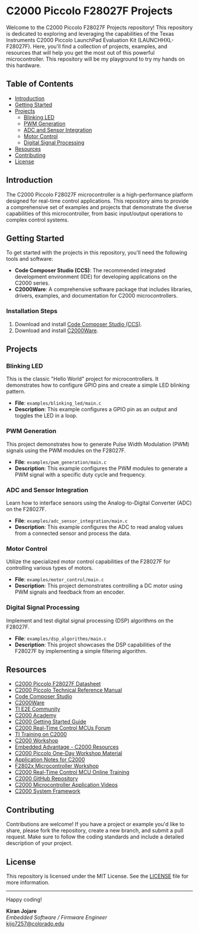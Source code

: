 # C2000 Piccolo F28027F Projects

Welcome to the C2000 Piccolo F28027F Projects repository! This repository is dedicated to exploring and leveraging the capabilities of the Texas Instruments C2000 Piccolo LaunchPad Evaluation Kit (LAUNCHHXL-F28027F). Here, you'll find a collection of projects, examples, and resources that will help you get the most out of this powerful microcontroller. This repository will be my playground to try my hands on this hardware.

## Table of Contents
- [Introduction](#introduction)
- [Getting Started](#getting-started)
- [Projects](#projects)
  - [Blinking LED](#blinking-led)
  - [PWM Generation](#pwm-generation)
  - [ADC and Sensor Integration](#adc-and-sensor-integration)
  - [Motor Control](#motor-control)
  - [Digital Signal Processing](#digital-signal-processing)
- [Resources](#resources)
- [Contributing](#contributing)
- [License](#license)

## Introduction
The C2000 Piccolo F28027F microcontroller is a high-performance platform designed for real-time control applications. This repository aims to provide a comprehensive set of examples and projects that demonstrate the diverse capabilities of this microcontroller, from basic input/output operations to complex control systems.

## Getting Started
To get started with the projects in this repository, you'll need the following tools and software:
- **Code Composer Studio (CCS)**: The recommended integrated development environment (IDE) for developing applications on the C2000 series.
- **C2000Ware**: A comprehensive software package that includes libraries, drivers, examples, and documentation for C2000 microcontrollers.

### Installation Steps
1. Download and install [Code Composer Studio (CCS)](https://www.ti.com/tool/CCSTUDIO).
2. Download and install [C2000Ware](https://www.ti.com/tool/C2000WARE).

## Projects

### Blinking LED
This is the classic "Hello World" project for microcontrollers. It demonstrates how to configure GPIO pins and create a simple LED blinking pattern.
- **File**: `examples/blinking_led/main.c`
- **Description**: This example configures a GPIO pin as an output and toggles the LED in a loop.

### PWM Generation
This project demonstrates how to generate Pulse Width Modulation (PWM) signals using the PWM modules on the F28027F.
- **File**: `examples/pwm_generation/main.c`
- **Description**: This example configures the PWM modules to generate a PWM signal with a specific duty cycle and frequency.

### ADC and Sensor Integration
Learn how to interface sensors using the Analog-to-Digital Converter (ADC) on the F28027F.
- **File**: `examples/adc_sensor_integration/main.c`
- **Description**: This example configures the ADC to read analog values from a connected sensor and process the data.

### Motor Control
Utilize the specialized motor control capabilities of the F28027F for controlling various types of motors.
- **File**: `examples/motor_control/main.c`
- **Description**: This project demonstrates controlling a DC motor using PWM signals and feedback from an encoder.

### Digital Signal Processing
Implement and test digital signal processing (DSP) algorithms on the F28027F.
- **File**: `examples/dsp_algorithms/main.c`
- **Description**: This project showcases the DSP capabilities of the F28027F by implementing a simple filtering algorithm.

## Resources
- [C2000 Piccolo F28027F Datasheet](https://www.ti.com/lit/ds/symlink/tms320f28027.pdf)
- [C2000 Piccolo Technical Reference Manual](https://www.ti.com/lit/ug/spruh18g/spruh18g.pdf)
- [Code Composer Studio](https://www.ti.com/tool/CCSTUDIO)
- [C2000Ware](https://www.ti.com/tool/C2000WARE)
- [TI E2E Community](https://e2e.ti.com/)
- [C2000 Academy](https://dev.ti.com/tirex/explore/node?node=ACVoMPn4X0iwIj0-VfT0HQ__FUz-xrs__LATEST)
- [C2000 Getting Started Guide](https://www.ti.com/lit/an/spracg5/spracg5.pdf)
- [C2000 Real-Time Control MCUs Forum](https://e2e.ti.com/support/microcontrollers/c2000/f/171)
- [TI Training on C2000](https://training.ti.com/c2000-real-time-mcus)
- [C2000 Workshop](https://software-dl.ti.com/trainingTTO/trainingTTO_public_sw/C2000%20Piccolo%20One-Day%20Workshop.pdf)
- [Embedded Advantage - C2000 Resources](https://www.embeddedadvantage.com/c2000)
- [C2000 Piccolo One-Day Workshop Material](https://software-dl.ti.com/trainingTTO/trainingTTO_public_sw/C2000%20Piccolo%20One-Day%20Workshop.zip)
- [Application Notes for C2000](https://www.ti.com/microcontrollers-mcus-processors/microcontrollers/c2000-real-time-control-mcus/products.html#p2794=F28027&view=appnotes)
- [F2802x Microcontroller Workshop](http://processors.wiki.ti.com/images/c/c7/F2802x_Microcontroller_Workshop.pdf)
- [C2000 Real-Time Control MCU Online Training](https://training.ti.com/c2000-real-time-mcus?context=1137707-1137705)
- [C2000 GitHub Repository](https://github.com/TexasInstruments/c2000ware)
- [C2000 Microcontroller Application Videos](https://www.youtube.com/playlist?list=PLISmVLHAZbTOgUeZb-0dd1ecM4p0T5r-b)
- [C2000 System Framework](https://www.ti.com/tool/C2000-SYSFW)

## Contributing
Contributions are welcome! If you have a project or example you'd like to share, please fork the repository, create a new branch, and submit a pull request. Make sure to follow the coding standards and include a detailed description of your project.

## License
This repository is licensed under the MIT License. See the [LICENSE](LICENSE) file for more information.

---

Happy coding!

**Kiran Jojare**  
*Embedded Software / Firmware Engineer*  
kijo7257@colorado.edu
